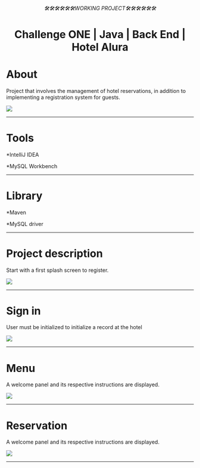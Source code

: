 <html>
  <div align="center">
 <h6>🛠🛠🛠🛠🛠🛠WORKING PROJECT🛠🛠🛠🛠🛠🛠</h6>   
 <h1>Challenge ONE | Java | Back End | Hotel Alura</h1>
</div>

<div>
 <h1>About</h1>
<p>Project that involves the management of hotel reservations, in addition to implementing a registration system for guests.</p>
 <img src="https://github.com/Magucho/Challenge_Back_End_Java_JDBC_Hotel_Alura/assets/98346054/bfab8571-e672-42d3-b074-77d7809e6d30">
 </div>
 
 ---

<div>
 <h1>Tools</h1>
<p>*IntelliJ IDEA</p>
<p>*MySQL Workbench</p>
</div>

---
<div>
 <h1>Library</h1>
<p>*Maven</p>
<p>*MySQL driver</p>
 </div>

 ---

<div>
 <h1>Project description</h1>
<p>Start with a first splash screen to register.</p>
 <img src="https://github.com/Magucho/Challenge_Back_End_Java_JDBC_Hotel_Alura/assets/98346054/a8396f0f-a90f-4fd7-913a-4625027f8816">

 ---

 <div>
 <h1>Sign in</h1>
<p>User must be initialized to initialize a record at the hotel</p>
 <img src="https://github.com/Magucho/Challenge_Back_End_Java_JDBC_Hotel_Alura/assets/98346054/8f1c8676-15f3-41cd-afc2-d3e2afb03678">

  ---

<div>
 <h1>Menu</h1>
<p>A welcome panel and its respective instructions are displayed.</p>
 <img src="https://github.com/Magucho/Challenge_Back_End_Java_JDBC_Hotel_Alura/assets/98346054/10b9f55c-5125-454e-a2c9-0d2602cb355f">

  ---

  <div>
 <h1>Reservation</h1>
<p>A welcome panel and its respective instructions are displayed.</p>
 <img src="https://github.com/Magucho/Challenge_Back_End_Java_JDBC_Hotel_Alura/assets/98346054/403065d4-d15d-475a-91ad-cb9d3a401ffb">

  ---
</html>

